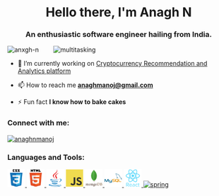 <h1 align="center">Hello there, I'm Anagh N</h1>
<h3 align="center">An enthusiastic software engineer hailing from India.</h3>
<img align="right" alt="multitasking" width="400" src="https://i.pinimg.com/originals/d2/6c/86/d26c86854a03d2f645437d05b4d6acd6.gif">


<p align="left"> <img src="https://komarev.com/ghpvc/?username=anxgh-n&label=Profile%20views&color=0e75b6&style=flat" alt="anxgh-n" /> </p>

- 🔭 I’m currently working on [Cryptocurrency Recommendation and Analytics platform](https://github.com/anxgh-n/stock-suggestion-website-frontend)

- 📫 How to reach me **anaghmanoj@gmail.com**

- ⚡ Fun fact **I know how to bake cakes**

<h3 align="left">Connect with me:</h3>
<p align="left">
<a href="https://linkedin.com/in/anaghnmanoj" target="blank"><img align="center" src="https://raw.githubusercontent.com/rahuldkjain/github-profile-readme-generator/master/src/images/icons/Social/linked-in-alt.svg" alt="anaghnmanoj" height="30" width="40" /></a>
</p>

<h3 align="left">Languages and Tools:</h3>
<p align="left"> <a href="https://www.w3schools.com/css/" target="_blank" rel="noreferrer"> <img src="https://raw.githubusercontent.com/devicons/devicon/master/icons/css3/css3-original-wordmark.svg" alt="css3" width="40" height="40"/> </a> <a href="https://www.w3.org/html/" target="_blank" rel="noreferrer"> <img src="https://raw.githubusercontent.com/devicons/devicon/master/icons/html5/html5-original-wordmark.svg" alt="html5" width="40" height="40"/> </a> <a href="https://www.java.com" target="_blank" rel="noreferrer"> <img src="https://raw.githubusercontent.com/devicons/devicon/master/icons/java/java-original.svg" alt="java" width="40" height="40"/> </a> <a href="https://developer.mozilla.org/en-US/docs/Web/JavaScript" target="_blank" rel="noreferrer"> <img src="https://raw.githubusercontent.com/devicons/devicon/master/icons/javascript/javascript-original.svg" alt="javascript" width="40" height="40"/> </a> <a href="https://www.mongodb.com/" target="_blank" rel="noreferrer"> <img src="https://raw.githubusercontent.com/devicons/devicon/master/icons/mongodb/mongodb-original-wordmark.svg" alt="mongodb" width="40" height="40"/> </a> <a href="https://www.mysql.com/" target="_blank" rel="noreferrer"> <img src="https://raw.githubusercontent.com/devicons/devicon/master/icons/mysql/mysql-original-wordmark.svg" alt="mysql" width="40" height="40"/> </a> <a href="https://reactjs.org/" target="_blank" rel="noreferrer"> <img src="https://raw.githubusercontent.com/devicons/devicon/master/icons/react/react-original-wordmark.svg" alt="react" width="40" height="40"/> </a> <a href="https://spring.io/" target="_blank" rel="noreferrer"> <img src="https://www.vectorlogo.zone/logos/springio/springio-icon.svg" alt="spring" width="40" height="40"/> </a> </p>
